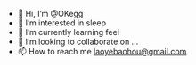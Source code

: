 - 👋 Hi, I’m @OKegg
- 👀 I’m interested in sleep
- 🌱 I’m currently learning feel
- 💞️ I’m looking to collaborate on ...
- 📫 How to reach me laoyebaohou@gmail.com

<!---
wastttttt/wastttttt is a ✨ special ✨ repository because its `README.md` (this file) appears on your GitHub profile.
You can click the Preview link to take a look at your changes.
--->
